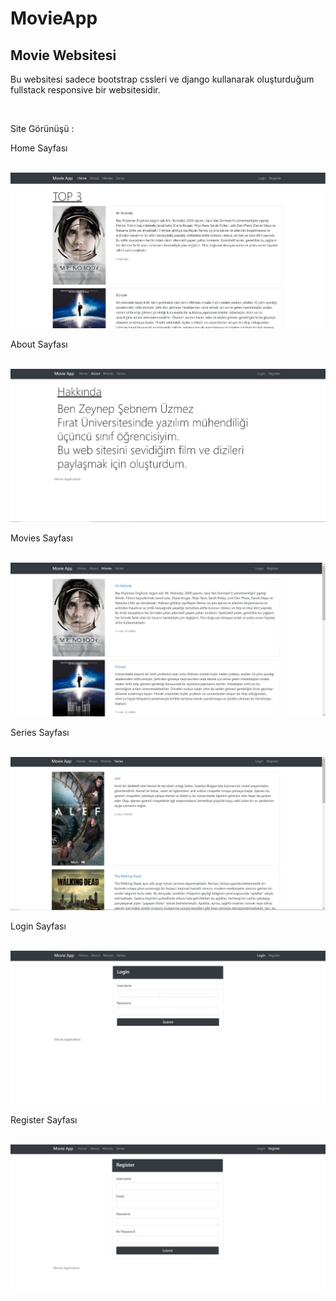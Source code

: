# MovieApp
<h2>Movie Websitesi </h2>
        <p>Bu websitesi sadece bootstrap cssleri ve django kullanarak oluşturduğum fullstack responsive bir websitesidir.</p><br>
        <p>Site Görünüşü :</p>
        <p>Home Sayfası</p><br>
        <img src="SiteResimleri/Home.JPG" alt=""><br>
         <p>About Sayfası</p><br>
         <img src="SiteResimleri/About.JPG" alt=""><br>
         <p>Movies Sayfası</p><br>
         <img src="SiteResimleri/Movies1.JPG" alt=""><br>
         <p>Series Sayfası</p><br>
         <img src="SiteResimleri/Series1.JPG" alt=""><br>
         <p>Login Sayfası</p><br>
         <img src="SiteResimleri/Login.JPG" alt=""><br>
         <p>Register Sayfası</p><br>
         <img src="SiteResimleri/Register.JPG" alt=""><br>
        
        
        
